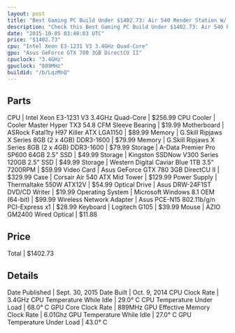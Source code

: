 ```yaml
---
layout: post
title: "Best Gaming PC Build Under $1402.73: Air 540 Render Station W/ Light Gaming"
description: "Check this Best Gaming PC Build Under $1402.73: Air 540 Render Station W/ Light Gaming. CPU: Intel Xeon E3-1231 V3 3.4GHz Quad-Core, CPU Cooler: Cooler Master Hyper TX3 54"
date: "2015-10-05 03:40:03 UTC"
price: "$1402.73"
cpu: "Intel Xeon E3-1231 V3 3.4GHz Quad-Core"
gpu: "Asus GeForce GTX 780 3GB DirectCU II"
cpuclock: "3.4GHz"
gpuclock: "889MHz"
buildid: "/b/LqzMnQ"
---
```


## Parts

CPU | Intel Xeon E3-1231 V3 3.4GHz Quad-Core | $256.99
CPU Cooler | Cooler Master Hyper TX3 54.8 CFM Sleeve Bearing | $19.99
Motherboard | ASRock Fatal1ty H97 Killer ATX LGA1150 | $89.99
Memory | G.Skill Ripjaws X Series 8GB (2 x 4GB) DDR3-1600 | $79.99
Memory | G.Skill Ripjaws X Series 8GB (2 x 4GB) DDR3-1600 | $79.99
Storage | A-Data Premier Pro SP600 64GB 2.5" SSD | $49.99
Storage | Kingston SSDNow V300 Series 120GB 2.5" SSD | $49.99
Storage | Western Digital Caviar Blue 1TB 3.5" 7200RPM | $59.99
Video Card | Asus GeForce GTX 780 3GB DirectCU II | $329.99
Case | Corsair Air 540 ATX Mid Tower | $129.99
Power Supply | Thermaltake 550W ATX12V | $54.99
Optical Drive | Asus DRW-24F1ST DVD/CD Writer | $19.99
Operating System | Microsoft Windows 8.1 OEM (64-bit) | $99.99
Wireless Network Adapter | Asus PCE-N15 802.11b/g/n PCI-Express x1 | $28.99
Keyboard | Logitech G105 | $39.99
Mouse | AZIO GM2400 Wired Optical | $11.88

## Price

Total | $1402.73

## Details

Date Published | Sept. 30, 2015
Date Built | Oct. 9, 2014
CPU Clock Rate | 3.4GHz
CPU Temperature While Idle | 29.0° C
CPU Temperature Under Load | 68.0° C
GPU Core Clock Rate | 889MHz
GPU Effective Memory Clock Rate | 6.01Ghz
GPU Temperature While Idle | 27.0° C
GPU Temperature Under Load | 43.0° C